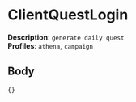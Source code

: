 # ClientQuestLogin

**Description**: `generate daily quest` \
**Profiles**: `athena`, `campaign`

## Body
```js
{}
```
